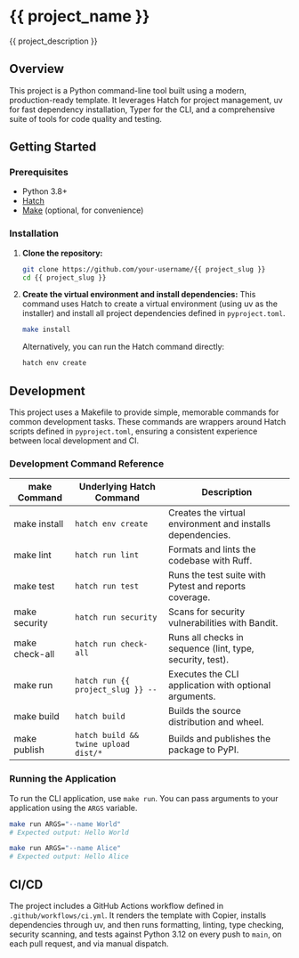 # {{ project_name }}

{{ project_description }}

## Overview

This project is a Python command-line tool built using a modern, production-ready template. It leverages Hatch for project management, uv for fast dependency installation, Typer for the CLI, and a comprehensive suite of tools for code quality and testing.

## Getting Started

### Prerequisites

- Python 3.8+
- [Hatch](https://hatch.pypa.io/latest/install/)
- [Make](https://www.gnu.org/software/make/) (optional, for convenience)

### Installation

1. **Clone the repository:**
   ```bash
   git clone https://github.com/your-username/{{ project_slug }}
   cd {{ project_slug }}
   ```
2. **Create the virtual environment and install dependencies:**
   This command uses Hatch to create a virtual environment (using uv as the installer) and install all project dependencies defined in `pyproject.toml`.
   ```bash
   make install
   ```
   Alternatively, you can run the Hatch command directly:
   ```bash
   hatch env create
   ```

## Development

This project uses a Makefile to provide simple, memorable commands for common development tasks. These commands are wrappers around Hatch scripts defined in `pyproject.toml`, ensuring a consistent experience between local development and CI.

### Development Command Reference

| make Command | Underlying Hatch Command | Description |
| --- | --- | --- |
| make install | `hatch env create` | Creates the virtual environment and installs dependencies. |
| make lint | `hatch run lint` | Formats and lints the codebase with Ruff. |
| make test | `hatch run test` | Runs the test suite with Pytest and reports coverage. |
| make security | `hatch run security` | Scans for security vulnerabilities with Bandit. |
| make check-all | `hatch run check-all` | Runs all checks in sequence (lint, type, security, test). |
| make run | `hatch run {{ project_slug }} --` | Executes the CLI application with optional arguments. |
| make build | `hatch build` | Builds the source distribution and wheel. |
| make publish | `hatch build && twine upload dist/*` | Builds and publishes the package to PyPI. |

### Running the Application

To run the CLI application, use `make run`. You can pass arguments to your application using the `ARGS` variable.

```bash
make run ARGS="--name World"
# Expected output: Hello World

make run ARGS="--name Alice"
# Expected output: Hello Alice
```

## CI/CD

The project includes a GitHub Actions workflow defined in `.github/workflows/ci.yml`. It renders the template with Copier, installs dependencies through uv, and then runs formatting, linting, type checking, security scanning, and tests against Python 3.12 on every push to `main`, on each pull request, and via manual dispatch.
